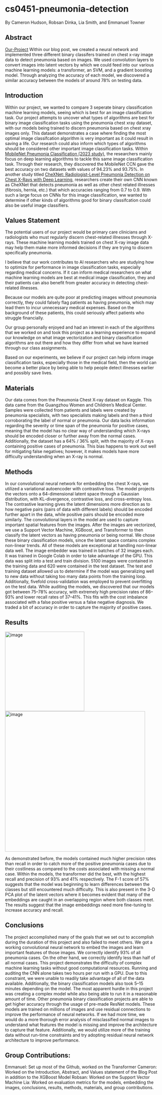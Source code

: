 # cs0451-pneumonia-detection
By Cameron Hudson, Robsan Dinka, Lia Smith, and Emmanuel Towner

## Abstract
[Our-Project](https://github.com/EpicET/cs0451-pneumonia-detection)
Within our blog post, we created a neural network and implemented three different binary classifers trained on chest x-ray image data to detect pneumonia based on images. We used convolution layers to convert images into latent vectors by which we could feed into our various machine learning models: a transformer, an SVM, and a gradient boosting model. Through analyzing the accuracy of each model, we discovered a similar accuracy between the models of around 78% on testing data.

## Introduction
Within our project, we wanted to compare 3 seperate binary classification machine learning models, seeing which is best for an image classification task. Our project attempts to uncover what types of algorithms are best for binary image classification tasks using the pneumonia chest xray dataset, with our models being trained to discern pneumonia based on chest xray images only. This dataset demonstrates a case where finding the most optimal image classifcation algorithm is very important as it could result in saving a life. Our research could also inform which types of algorithms should be considered other important image classification tasks. Within [MobileNet Pneumonia Classification (2023 study)](https://pmc.ncbi.nlm.nih.gov/articles/PMC10252226/), the researchers mainly focus on deep learning algorithms to tackle this same image classification task. Through their research, they discovered the MobileNet CCN gave the best accuracy on two datasets with values of 94.23% and 93.75%. In another study titled [CheXNet: Radiologist-Level Pneumonia Detection on Chest X-Rays with Deep Learning](https://arxiv.org/pdf/1711.05225), researchers create their own CNN known as CheXNet that detects pneumonia as well as other chest related illnesses (fibrosis, hernia, etc.) that which accuracies ranging from 0.7 to 0.9. With such a large focus on CNNs for this image classification, ww wanted to determine if other kinds of algorithms good for binary classifcation could also be useful image classifiers.  

## Values Statement
The potential users of our project would be primary care clinicians and radiologists who must regularly discern chest-related illnesses through X-rays. These machine learning models trained on chest X-ray image data may help them make more informed decisions if they are trying to discern specifically pneumonia.

I believe that our work contributes to AI researchers who are studying how to optimize for performance in image classification tasks, especially regarding medical concerns. If it can inform medical researchers on what machine learning models are best at medical image classification, they and their patients can also benefit from greater accuracy in detecting chest-related illnesses.

Because our models are quite poor at predicting images without pneumonia correctly, they could falsely flag patients as having pneumonia, which may lead them to incur unnecessary medical expenses. Based on the background of these patients, this could seriously affect patients who struggle financially.

Our group personally enjoyed and had an interest in each of the algorithms that we worked on and took this project as a learning experience to expand our knowledge on what image vectorization and binary classification algorithms are out there and how they differ from what we have learned through our class assignments.

Based on our experiments, we believe if our project can help inform image classification tasks, especially those in the medical field, then the world can become a better place by being able to help people detect illnesses earlier and possibly save lives.

## Materials

Our data comes from the Pneumonia Chest X-ray dataset on Kaggle. This data came from the Guangzhou Women and Children’s Medical Center. Samples were collected from patients and labels were created by pneumonia specialists, with two specialists making labels and then a third corroborating the label of normal or pneumonia. Our data lacks information regarding the severity or time span of the pneumonia for positive cases, meaning that the model has no clear way of understanding which X-rays should be encoded closer or further away from the normal cases. Additionally, the dataset has a 64% / 36% split, with the majority of X-rays containing positive cases of pneumonia. This bias happens to work out well for mitigating false negatives; however, it makes models have more difficulty understanding when an X-ray is normal.

## Methods
In our convolutional neural network for embedding the chest X-rays, we utilized a variational autoencoder with contrastive loss. The model projects the vectors onto a 64-dimensional latent space through a Gaussian distribution, with KL-divergence, contrastive loss, and cross-entropy loss. The contrastive learning gives the latent dimensions more direction as to how negative pairs (pairs of data with different labels) should be encoded further apart in the data, while positive pairs should be encoded more similarly. The convolutional layers in the model are used to capture important spatial features from the images. After the images are vectorized, we use a Support Vector Machine, XGBoost, and Transformer to then classify the latent vectors as having pneumonia or being normal. We chose these binary classification models, since the latent space contains complex non-linear trends. All of these models are exceptional at handling non-linear data well. The image embedder was trained in batches of 32 images each. It was trained in Google Colab in order to take advantage of the GPU. This data was split into a test and train division. 5100 images were contained in the training data and 620 were contained in the test dataset. The test and training dataset allowed us to determine if the model was generalizing well to new data without taking too many data points from the training loop. Additionally, fivefold cross-validation was employed to prevent overfitting on the test data. While auditing the models, we discovered that our models got between 75–78% accuracy, with extremely high precision rates of 86–93% and lower recall rates of 37–41%. This fits with the cost imbalance associated with a false positive versus a false negative diagnosis. We traded a bit of accuracy in order to capture the majority of positive cases.


## Results 
<img width="262" alt="image" src="https://github.com/user-attachments/assets/2bd2c6ef-4d1a-4994-ad37-e454924eee0d" />
<img width="463" alt="image" src="https://github.com/user-attachments/assets/897d1e6c-110d-4291-bec7-f3ea6cc16fc5" />

As demonstrated before, the models contained much higher precision rates than recall in order to catch more of the positive pneumonia cases due to their costliness as compared to the costs associated with missing a normal case. Within the models, the transformer did the best, with the highest recall and precision of 93% and 41% respectively. The F-1 score of 57% suggests that the model was beginning to learn differences between the classes but still encountered much difficulty. This is also present in the 3-D PCA plot of the latent vectors where it becomes evident that many of the embeddings are caught in an overlapping region where both classes meet. The results suggest that the image embeddings need more fine-tuning to increase accuracy and recall.


## Conclusions

The project accomplished many of the goals that we set out to accomplish during the duration of this project and also failed to meet others. We got a working convolutional neural network to embed the images and learn important features of those images. We correctly identify 93% of all pneumonia cases. On the other hand, we correctly identify less than half of all normal cases. This project demonstrates the difficulty of complex machine learning tasks without good computational resources. Running and auditing the CNN alone takes two hours per run with a GPU. Due to this constraint, we were unable to readily take advantage of all of the data available. Additionally, the binary classification models also took 5–15 minutes depending on the model. The most apparent hurdle in this project was creating a complex model while also being able to run it in a reasonable amount of time. Other pneumonia binary classification projects are able to get higher accuracy through the usage of pre-made ResNet models. These models are trained on millions of images and use residual connections to improve the performance of neural networks. If we had more time, we would do a more thorough error analysis of misclassified normal images to understand what features the model is missing and improve the architecture to capture that feature. Additionally, we would utilize more of the training data without run-time constraints and try adopting residual neural network architecture to improve performance.

## Group Contributions:
Emmanuel: Set up most of the Github, worked on the Transformer
Cameron: Worked on the Introduction, Abstract, and Values statement of the Blog Post in addition to the XGBoost Model
Robsan: Worked on the Support Vector Machine 
Lia: Worked on evaluation metrics for the models, embedding the images, conclusions, results, methods, materials, and group contributions. 







